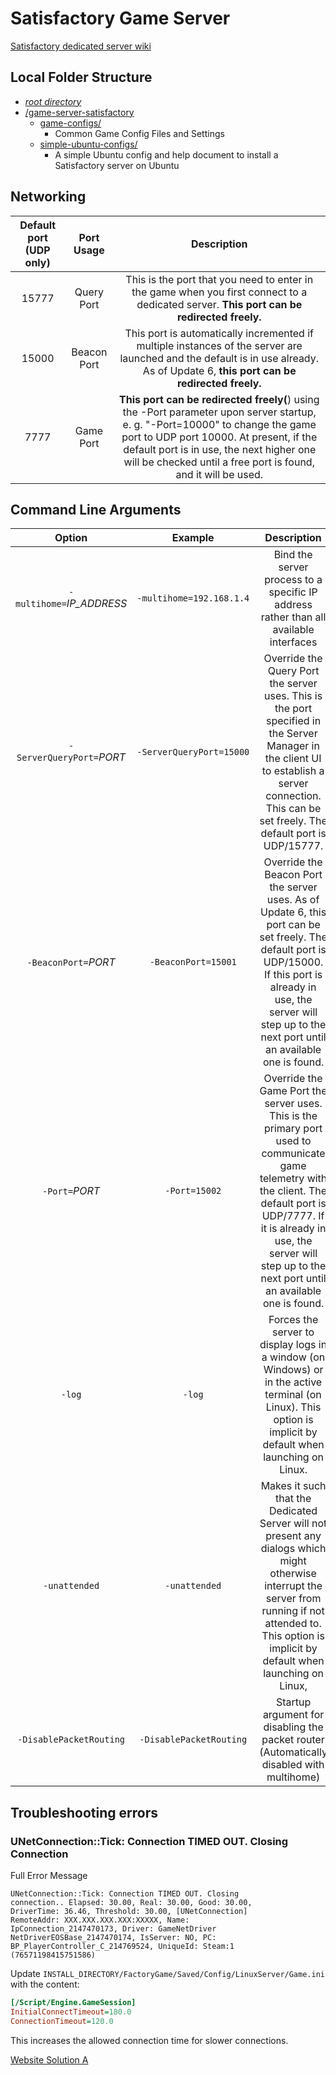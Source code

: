 # Satisfactory Game Server

[Satisfactory dedicated server wiki](https://satisfactory.fandom.com/wiki/Dedicated_servers)

## Local Folder Structure

- [*root directory*](../README.md)
- [/game-server-satisfactory](./README.md)
  - [game-configs/](./game-configs/README.md)
    - Common Game Config Files and Settings
  - [simple-ubuntu-configs/](./simple-ubuntu-configs/README.md)
    - A simple Ubuntu config and help document to install a Satisfactory server on Ubuntu

## Networking

| Default port (UDP only) |  Port Usage |                                                                                                                                    Description                                                                                                                                   |
|:-----------------------:|:-----------:|:--------------------------------------------------------------------------------------------------------------------------------------------------------------------------------------------------------------------------------------------------------------------------------:|
| 15777                   | Query Port  | This is the port that you need to enter in the game when you first connect to a dedicated server. **This port can be redirected freely.**                                                                                                                                            |
| 15000                   | Beacon Port | This port is automatically incremented if multiple instances of the server are launched and the default is in use already. As of Update 6, **this port can be redirected freely.**                                                                                                   |
| 7777                    | Game Port   | **This port can be redirected freely(**) using the -Port parameter upon server startup, e. g. "-Port=10000" to change the game port to UDP port 10000. At present, if the default port is in use, the next higher one will be checked until a free port is found, and it will be used. |

## Command Line Arguments

|             Option               |          Example         |                                                                                                                      Description                                                                                                                      |
|:--------------------------------:|:------------------------:|:-----------------------------------------------------------------------------------------------------------------------------------------------------------------------------------------------------------------------------------------------------:|
| `-multihome=`_IP_ADDRESS_ | `-⁠multihome=192.168.1.4` | Bind the server process to a specific IP address rather than all available interfaces |
| `-ServerQueryPort=`_PORT_ | `-⁠ServerQueryPort=15000` | Override the Query Port the server uses. This is the port specified in the Server Manager in the client UI to establish a server connection. This can be set freely. The default port is UDP/15777.|
| `-BeaconPort=`_PORT_      | `-⁠BeaconPort=15001`      | Override the Beacon Port the server uses. As of Update 6, this port can be set freely. The default port is UDP/15000. If this port is already in use, the server will step up to the next port until an available one is found.|
| `-Port=`_PORT_            | `-Port=15002`            | Override the Game Port the server uses. This is the primary port used to communicate game telemetry with the client. The default port is UDP/7777. If it is already in use, the server will step up to the next port until an available one is found. |
| `-log`                    | `-log`                   | Forces the server to display logs in a window (on Windows) or in the active terminal (on Linux). This option is implicit by default when launching on Linux.                                                                                          |
| `-unattended`             | `-unattended`            | Makes it such that the Dedicated Server will not present any dialogs which might otherwise interrupt the server from running if not attended to. This option is implicit by default when launching on Linux,                                          |
| `-DisablePacketRouting`   | `-DisablePacketRouting`  | Startup argument for disabling the packet router (Automatically disabled with multihome)                                                                                                                                                              |

## Troubleshooting errors

### UNetConnection::Tick: Connection TIMED OUT. Closing Connection

Full Error Message

```log
UNetConnection::Tick: Connection TIMED OUT. Closing
connection.. Elapsed: 30.00, Real: 30.00, Good: 30.00,
DriverTime: 36.46, Threshold: 30.00, [UNetConnection]
RemoteAddr: XXX.XXX.XXX.XXX:XXXXX, Name:
IpConnection_2147470173, Driver: GameNetDriver
NetDriverEOSBase_2147470174, IsServer: NO, PC:
BP_PlayerController_C_214769524, UniqueId: Steam:1
(76571198415751586)
```

Update `INSTALL_DIRECTORY/FactoryGame/Saved/Config/LinuxServer/Game.ini` with the content:

```ini
[/Script/Engine.GameSession]
InitialConnectTimeout=180.0
ConnectionTimeout=120.0
```

This increases the allowed connection time for slower connections.

[Website Solution A](https://shockbyte.com/billing/knowledgebase/654/How-To-Fix-Connection-Timed-Out-In-Satisfactory.html)
